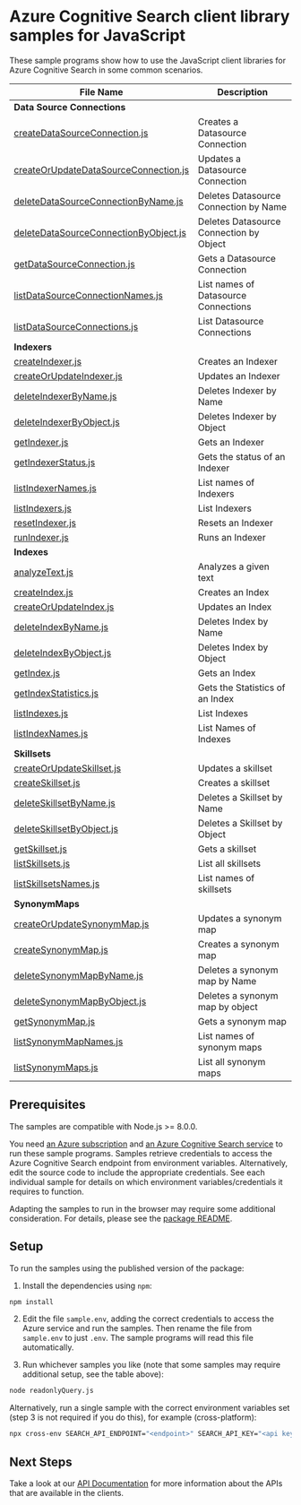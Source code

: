 # Azure Cognitive Search client library samples for JavaScript

These sample programs show how to use the JavaScript client libraries for Azure Cognitive Search in some common scenarios.

| **File Name**                | **Description**          |
| ---------------------------- | ------------------------ |
| **Data Source Connections**  |
| [createDataSourceConnection.js][createDataSourceConnection] | Creates a Datasource Connection |
| [createOrUpdateDataSourceConnection.js][createOrUpdateDataSourceConnection] | Updates a Datasource Connection |
| [deleteDataSourceConnectionByName.js][deleteDataSourceConnectionByName] | Deletes Datasource Connection by Name |
| [deleteDataSourceConnectionByObject.js][deleteDataSourceConnectionByObject] | Deletes Datasource Connection by Object |
| [getDataSourceConnection.js][getDataSourceConnection] | Gets a Datasource Connection |
| [listDataSourceConnectionNames.js][listDataSourceConnectionNames] | List names of Datasource Connections |
| [listDataSourceConnections.js][listDataSourceConnections] | List Datasource Connections |
| **Indexers** |
| [createIndexer.js][createIndexer] | Creates an Indexer |
| [createOrUpdateIndexer.js][createOrUpdateIndexer] | Updates an Indexer |
| [deleteIndexerByName.js][deleteIndexerByName] | Deletes Indexer by Name |
| [deleteIndexerByObject.js][deleteIndexerByObject] | Deletes Indexer by Object |
| [getIndexer.js][getIndexer] | Gets an Indexer |
| [getIndexerStatus.js][getIndexerStatus] | Gets the status of an Indexer |
| [listIndexerNames.js][listIndexerNames] | List names of Indexers |
| [listIndexers.js][listIndexers] | List Indexers |
| [resetIndexer.js][resetIndexer] | Resets an Indexer |
| [runIndexer.js][runIndexer] | Runs an Indexer |
| **Indexes** |
| [analyzeText.js][analyzeText] | Analyzes a given text |
| [createIndex.js][createIndex] | Creates an Index |
| [createOrUpdateIndex.js][createOrUpdateIndex] | Updates an Index |
| [deleteIndexByName.js][deleteIndexByName] | Deletes Index by Name |
| [deleteIndexByObject.js][deleteIndexByObject] | Deletes Index by Object |
| [getIndex.js][getIndex] | Gets an Index |
| [getIndexStatistics.js][getIndexStatistics] | Gets the Statistics of an Index |
| [listIndexes.js][listIndexes] | List Indexes |
| [listIndexNames.js][listIndexNames] | List Names of Indexes |
| **Skillsets** |
| [createOrUpdateSkillset.js][createOrUpdateSkillset] | Updates a skillset |
| [createSkillset.js][createSkillset] | Creates a skillset |
| [deleteSkillsetByName.js][deleteSkillsetByName] | Deletes a Skillset by Name |
| [deleteSkillsetByObject.js][deleteSkillsetByObject] | Deletes a Skillset by Object |
| [getSkillset.js][getSkillset] | Gets a skillset |
| [listSkillsets.js][listSkillsets] | List all skillsets |
| [listSkillsetsNames.js][listSkillsetsNames] | List names of skillsets |
| **SynonymMaps** |
| [createOrUpdateSynonymMap.js][createOrUpdateSynonymMap] | Updates a synonym map |
| [createSynonymMap.js][createSynonymMap] | Creates a synonym map |
| [deleteSynonymMapByName.js][deleteSynonymMapByName] | Deletes a synonym map by Name |
| [deleteSynonymMapByObject.js][deleteSynonymMapByObject] | Deletes a synonym map by object |
| [getSynonymMap.js][getSynonymMap] | Gets a synonym map |
| [listSynonymMapNames.js][listSynonymMapNames] | List names of synonym maps |
| [listSynonymMaps.js][listSynonymMaps] | List all synonym maps |

## Prerequisites

The samples are compatible with Node.js >= 8.0.0.

You need [an Azure subscription][freesub] and [an Azure Cognitive Search service][search_resource] to run these sample programs. Samples retrieve credentials to access the Azure Cognitive Search endpoint from environment variables. Alternatively, edit the source code to include the appropriate credentials. See each individual sample for details on which environment variables/credentials it requires to function.

Adapting the samples to run in the browser may require some additional consideration. For details, please see the [package README][package].

## Setup

To run the samples using the published version of the package:

1. Install the dependencies using `npm`:

```bash
npm install
```

2. Edit the file `sample.env`, adding the correct credentials to access the Azure service and run the samples. Then rename the file from `sample.env` to just `.env`. The sample programs will read this file automatically.

3. Run whichever samples you like (note that some samples may require additional setup, see the table above):

```bash
node readonlyQuery.js
```

Alternatively, run a single sample with the correct environment variables set (step 3 is not required if you do this), for example (cross-platform):

```bash
npx cross-env SEARCH_API_ENDPOINT="<endpoint>" SEARCH_API_KEY="<api key>" node readonlyQuery.js
```

## Next Steps

Take a look at our [API Documentation][apiref] for more information about the APIs that are available in the clients.

[readonly]: https://github.com/Azure/azure-sdk-for-js/tree/master/sdk/search/search-documents/samples/javascript/src/readonlyQuery.js
[apiref]: https://aka.ms/azsdk/js/search/docs
[search_resource]: https://docs.microsoft.com/azure/search/search-create-service-portal
[freesub]: https://azure.microsoft.com/free/
[package]: https://github.com/Azure/azure-sdk-for-js/tree/master/sdk/search/search-documents/README.md
[createDataSourceConnection]: https://github.com/Azure/azure-sdk-for-js/tree/master/sdk/search/search-documents/samples/javascript/src/dataSourceConnections/createDataSourceConnection.js
[createOrUpdateDataSourceConnection]: https://github.com/Azure/azure-sdk-for-js/tree/master/sdk/search/search-documents/samples/javascript/src/dataSourceConnections/createOrUpdateDataSourceConnection.js
[deleteDataSourceConnectionByName]: https://github.com/Azure/azure-sdk-for-js/tree/master/sdk/search/search-documents/samples/javascript/src/dataSourceConnections/deleteDataSourceConnectionByName.js
[deleteDataSourceConnectionByObject]: https://github.com/Azure/azure-sdk-for-js/tree/master/sdk/search/search-documents/samples/javascript/src/dataSourceConnections/deleteDataSourceConnectionByObject.js
[getDataSourceConnection]: https://github.com/Azure/azure-sdk-for-js/tree/master/sdk/search/search-documents/samples/javascript/src/dataSourceConnections/getDataSourceConnection.js
[listDataSourceConnectionNames]: https://github.com/Azure/azure-sdk-for-js/tree/master/sdk/search/search-documents/samples/javascript/src/dataSourceConnections/listDataSourceConnectionNames.js
[listDataSourceConnections]: https://github.com/Azure/azure-sdk-for-js/tree/master/sdk/search/search-documents/samples/javascript/src/dataSourceConnections/listDataSourceConnections.js
[createIndexer]: https://github.com/Azure/azure-sdk-for-js/tree/master/sdk/search/search-documents/samples/javascript/src/indexers/createIndexer.js
[createOrUpdateIndexer]: https://github.com/Azure/azure-sdk-for-js/tree/master/sdk/search/search-documents/samples/javascript/src/indexers/createOrUpdateIndexer.js
[deleteIndexerByName]: https://github.com/Azure/azure-sdk-for-js/tree/master/sdk/search/search-documents/samples/javascript/src/indexers/deleteIndexerByName.js
[deleteIndexerByObject]: https://github.com/Azure/azure-sdk-for-js/tree/master/sdk/search/search-documents/samples/javascript/src/indexers/deleteIndexerByObject.js
[getIndexer]: https://github.com/Azure/azure-sdk-for-js/tree/master/sdk/search/search-documents/samples/javascript/src/indexers/getIndexer.js
[getIndexerStatus]: https://github.com/Azure/azure-sdk-for-js/tree/master/sdk/search/search-documents/samples/javascript/src/indexers/getIndexerStatus.js
[listIndexerNames]: https://github.com/Azure/azure-sdk-for-js/tree/master/sdk/search/search-documents/samples/javascript/src/indexers/listIndexerNames.js
[listIndexers]: https://github.com/Azure/azure-sdk-for-js/tree/master/sdk/search/search-documents/samples/javascript/src/indexers/listIndexers.js
[resetIndexer]: https://github.com/Azure/azure-sdk-for-js/tree/master/sdk/search/search-documents/samples/javascript/src/indexers/resetIndexer.js
[runIndexer]: https://github.com/Azure/azure-sdk-for-js/tree/master/sdk/search/search-documents/samples/javascript/src/indexers/runIndexer.js
[analyzeText]: https://github.com/Azure/azure-sdk-for-js/tree/master/sdk/search/search-documents/samples/javascript/src/indexes/analyzeText.js
[createIndex]: https://github.com/Azure/azure-sdk-for-js/tree/master/sdk/search/search-documents/samples/javascript/src/indexes/createIndex.js
[createOrUpdateIndex]: https://github.com/Azure/azure-sdk-for-js/tree/master/sdk/search/search-documents/samples/javascript/src/indexes/createOrUpdateIndex.js
[deleteIndexByName]: https://github.com/Azure/azure-sdk-for-js/tree/master/sdk/search/search-documents/samples/javascript/src/indexes/deleteIndexByName.js
[deleteIndexByObject]: https://github.com/Azure/azure-sdk-for-js/tree/master/sdk/search/search-documents/samples/javascript/src/indexes/deleteIndexByObject.js
[getIndex]: https://github.com/Azure/azure-sdk-for-js/tree/master/sdk/search/search-documents/samples/javascript/src/indexes/getIndex.js
[getIndexStatistics]: https://github.com/Azure/azure-sdk-for-js/tree/master/sdk/search/search-documents/samples/javascript/src/indexes/getIndexStatistics.js
[listIndexes]: https://github.com/Azure/azure-sdk-for-js/tree/master/sdk/search/search-documents/samples/javascript/src/indexes/listIndexes.js
[listIndexNames]: https://github.com/Azure/azure-sdk-for-js/tree/master/sdk/search/search-documents/samples/javascript/src/indexes/listIndexNames.js
[createOrUpdateSkillset]: https://github.com/Azure/azure-sdk-for-js/tree/master/sdk/search/search-documents/samples/javascript/src/skillSets/createOrUpdateSkillset.js
[createSkillset]: https://github.com/Azure/azure-sdk-for-js/tree/master/sdk/search/search-documents/samples/javascript/src/skillSets/createSkillset.js
[deleteSkillsetByName]: https://github.com/Azure/azure-sdk-for-js/tree/master/sdk/search/search-documents/samples/javascript/src/skillSets/deleteSkillsetByName.js
[deleteSkillsetByObject]: https://github.com/Azure/azure-sdk-for-js/tree/master/sdk/search/search-documents/samples/javascript/src/skillSets/deleteSkillsetByObject.js
[getSkillset]: https://github.com/Azure/azure-sdk-for-js/tree/master/sdk/search/search-documents/samples/javascript/src/skillSets/getSkillset.js
[listSkillsets]: https://github.com/Azure/azure-sdk-for-js/tree/master/sdk/search/search-documents/samples/javascript/src/skillSets/listSkillsets.js
[listSkillsetsNames]: https://github.com/Azure/azure-sdk-for-js/tree/master/sdk/search/search-documents/samples/javascript/src/skillSets/listSkillsetsNames.js
[createOrUpdateSynonymMap]: https://github.com/Azure/azure-sdk-for-js/tree/master/sdk/search/search-documents/samples/javascript/src/synonymMaps/createOrUpdateSynonymMap.js
[createSynonymMap]: https://github.com/Azure/azure-sdk-for-js/tree/master/sdk/search/search-documents/samples/javascript/src/synonymMaps/createSynonymMap.js
[deleteSynonymMapByName]: https://github.com/Azure/azure-sdk-for-js/tree/master/sdk/search/search-documents/samples/javascript/src/synonymMaps/deleteSynonymMapByName.js
[deleteSynonymMapByObject]: https://github.com/Azure/azure-sdk-for-js/tree/master/sdk/search/search-documents/samples/javascript/src/synonymMaps/deleteSynonymMapByObject.js
[getSynonymMap]: https://github.com/Azure/azure-sdk-for-js/tree/master/sdk/search/search-documents/samples/javascript/src/synonymMaps/getSynonymMap.js
[listSynonymMapNames]: https://github.com/Azure/azure-sdk-for-js/tree/master/sdk/search/search-documents/samples/javascript/src/synonymMaps/listSynonymMapNames.js
[listSynonymMaps]: https://github.com/Azure/azure-sdk-for-js/tree/master/sdk/search/search-documents/samples/javascript/src/synonymMaps/listSynonymMaps.js
